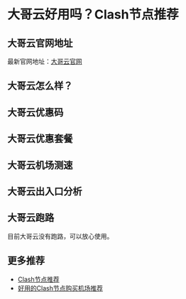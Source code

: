 # 大哥云好用吗？Clash节点推荐

## 大哥云官网地址
最新官网地址：[大哥云官网](https://ct.affxc.com/dageyun/)

## 大哥云怎么样？

## 大哥云优惠码


## 大哥云优惠套餐


## 大哥云机场测速


## 大哥云出入口分析


## 大哥云跑路
目前大哥云没有跑路，可以放心使用。

## 更多推荐
 - [Clash节点推荐](https://github.com/clashdownload/Clash)
 - [好用的Clash节点购买机场推荐](https://clash.top/node/?utm_source=github&utm_medium=clashdownload-details)
